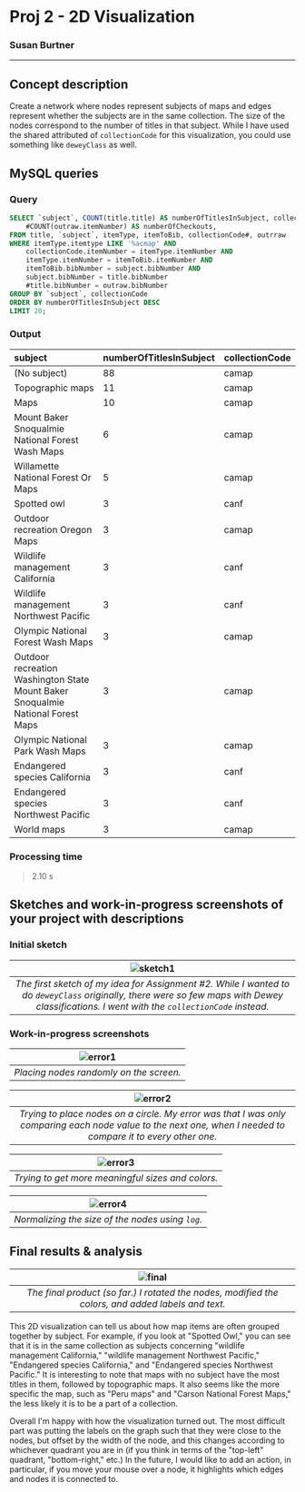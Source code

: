 # Proj 2 - 2D Visualization
### Susan Burtner
----------

## Concept description

Create a network where nodes represent subjects of maps and edges represent whether the subjects are in the same collection. The size of the nodes correspond to the number of titles in that subject. While I have used the shared attributed of `collectionCode` for this visualization, you could use something like `deweyClass` as well.

## MySQL queries

### Query

```sql
SELECT `subject`, COUNT(title.title) AS numberOfTitlesInSubject, collectionCode.collectionCode#,
    #COUNT(outraw.itemNumber) AS numberOfCheckouts, 
FROM title, `subject`, itemType, itemToBib, collectionCode#, outrraw
WHERE itemType.itemtype LIKE '%acmap' AND
    collectionCode.itemNumber = itemType.itemNumber AND
    itemType.itemNumber = itemToBib.itemNumber AND
    itemToBib.bibNumber = subject.bibNumber AND
    subject.bibNumber = title.bibNumber
    #title.bibNumber = outraw.bibNumber
GROUP BY `subject`, collectionCode
ORDER BY numberOfTitlesInSubject DESC
LIMIT 20;
```
### Output

| subject | numberOfTitlesInSubject | collectionCode |
| :------ | :---------------------- | :------------- |
| (No subject) | 88 | camap |
| Topographic maps | 11 | camap |
| Maps | 10 | camap |
| Mount Baker Snoqualmie National Forest Wash Maps | 6 | camap |
| Willamette National Forest Or Maps | 5 | camap |
| Spotted owl | 3 | canf |
| Outdoor recreation Oregon Maps | 3 | camap |
| Wildlife management California | 3 | canf |
| Wildlife management Northwest Pacific | 3 | canf |
| Olympic National Forest Wash Maps | 3 | camap |
| Outdoor recreation Washington State Mount Baker Snoqualmie National Forest Maps | 3 | camap
| Olympic National Park Wash Maps | 3 | camap |
| Endangered species California | 3 | canf |
| Endangered species Northwest Pacific | 3 | canf |
| World maps | 3 | camap |

### Processing time

> 2.10 s

## Sketches and work-in-progress screenshots of your project with descriptions

### Initial sketch

| ![sketch1](https://raw.githubusercontent.com/sburtner/mat259_w19/master/images/sketch1.JPG) |
|:--:|
| *The first sketch of my idea for Assignment \#2. While I wanted to do `deweyClass` originally, there were so few maps with Dewey classifications. I went with the `collectionCode` instead.* |

### Work-in-progress screenshots

| ![error1](https://raw.githubusercontent.com/sburtner/mat259_w19/master/images/error1.png) |
|:--:|
| *Placing nodes randomly on the screen.* |

| ![error2](https://raw.githubusercontent.com/sburtner/mat259_w19/master/images/error2.png) |
|:--:|
| *Trying to place nodes on a circle. My error was that I was only comparing each node value to the next one, when I needed to compare it to every other one.* |

| ![error3](https://raw.githubusercontent.com/sburtner/mat259_w19/master/images/error3.png) |
|:--:|
| *Trying to get more meaningful sizes and colors.* |

| ![error4](https://raw.githubusercontent.com/sburtner/mat259_w19/master/images/error4.png) |
|:--:|
| *Normalizing the size of the nodes using `log`.* |


## Final results & analysis
| ![final](https://raw.githubusercontent.com/sburtner/mat259_w19/master/images/final.png) |
|:--:|
| *The final product (so far.) I rotated the nodes, modified the colors, and added labels and text.* |

This 2D visualization can tell us about how map items are often grouped together by subject. For example, if you look at "Spotted Owl," you can see that it is in the same collection as subjects concerning "wildlife management California," "wildlife management Northwest Pacific," "Endangered species California," and "Endangered species Northwest Pacific." It is interesting to note that maps with no subject have the most titles in them, followed by topographic maps. It also seems like the more specific the map, such as "Peru maps" and "Carson National Forest Maps," the less likely it is to be a part of a collection.

Overall I'm happy with how the visualization turned out. The most difficult part was putting the labels on the graph such that they were close to the nodes, but offset by the width of the node, and this changes according to whichever quadrant you are in (if you think in terms of the "top-left" quadrant, "bottom-right," etc.) In the future, I would like to add an action, in particular, if you move your mouse over a node, it highlights which edges and nodes it is connected to.
